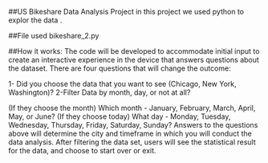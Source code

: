 
##US Bikeshare Data Analysis Project
in this project we used python to explor the data .

##File used
bikeshare_2.py

##How it works:
The code will be developed to accommodate initial input to create an interactive experience in the device that answers questions about the dataset. There are four questions that will change the outcome:

1- Did you choose the data that you want to see (Chicago, New York, Washington)? 2-Filter Data by month, day, or not at all?

(If they choose the month) Which month - January, February, March, April, May, or June?
(If they choose today) What day - Monday, Tuesday, Wednesday, Thursday, Friday, Saturday, Sunday?
Answers to the questions above will determine the city and timeframe in which you will conduct the data analysis. After filtering the data set, users will see the statistical result for the data, and choose to start over or exit.

